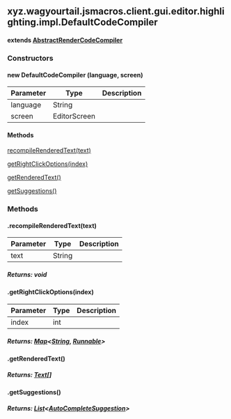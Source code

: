 

xyz.wagyourtail.jsmacros.client.gui.editor.highlighting.impl.DefaultCodeCompiler
--------------------------------------------------------------------------------

#### extends [AbstractRenderCodeCompiler](1.9.2/xyz/wagyourtail/jsmacros/client/gui/editor/highlighting/AbstractRenderCodeCompiler.html)

### Constructors

#### new DefaultCodeCompiler (language, screen)

| Parameter | Type | Description |
|---|---|---|
| language | String |  |
| screen | EditorScreen |  |



#### Methods

[recompileRenderedText(text)](#recompileRenderedText-String-)


[getRightClickOptions(index)](#getRightClickOptions-int-)


[getRenderedText()](#getRenderedText-)


[getSuggestions()](#getSuggestions-)



### Methods

#### .recompileRenderedText(text)

| Parameter | Type | Description |
|---|---|---|
| text | String |  |

##### Returns: void



#### .getRightClickOptions(index)

| Parameter | Type | Description |
|---|---|---|
| index | int |  |

##### Returns: [Map](https://docs.oracle.com/javase/8/docs/api/index.html?java/util/Map.html)<[String](https://docs.oracle.com/javase/8/docs/api/index.html?java/lang/String.html), [Runnable](https://docs.oracle.com/javase/8/docs/api/index.html?java/lang/Runnable.html)>



#### .getRenderedText()


##### Returns: [Text](https://wagyourtail.xyz/Projects/MinecraftMappingViewer/App?mapping=INTERMEDIARY,YARN&version=1.20.5&search=net/minecraft/text/Text)[]



#### .getSuggestions()


##### Returns: [List](https://docs.oracle.com/javase/8/docs/api/index.html?java/util/List.html)<[AutoCompleteSuggestion](1.9.2/xyz/wagyourtail/jsmacros/client/gui/editor/highlighting/AutoCompleteSuggestion.html)>




